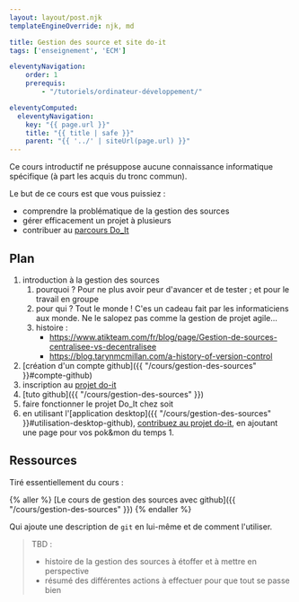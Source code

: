 ```yaml
---
layout: layout/post.njk 
templateEngineOverride: njk, md

title: Gestion des source et site do-it
tags: ['enseignement', 'ECM']

eleventyNavigation:
    order: 1
    prerequis:
        - "/tutoriels/ordinateur-développement/"

eleventyComputed:
  eleventyNavigation:
    key: "{{ page.url }}"
    title: "{{ title | safe }}"
    parent: "{{ '../' | siteUrl(page.url) }}"
---
```




Ce cours introductif ne présuppose aucune connaissance informatique spécifique (à part les acquis du tronc commun).

Le but de ce cours est que vous puissiez :

- comprendre la problématique de la gestion des sources
- gérer efficacement un projet à plusieurs
- contribuer au [parcours Do_It](https://github.com/FrancoisBrucker/do-it)

## Plan

1. introduction à la gestion des sources
   1. pourquoi ? Pour ne plus avoir peur d'avancer et de tester ; et pour le travail en groupe
   2. pour qui ? Tout le monde ! C'es un cadeau fait par les informaticiens aux monde. Ne le salopez pas comme la gestion de projet agile...
   3. histoire :
      - <https://www.atikteam.com/fr/blog/page/Gestion-de-sources-centralisee-vs-decentralisee>
      - <https://blog.tarynmcmillan.com/a-history-of-version-control>
2. [création d'un compte github]({{ "/cours/gestion-des-sources" }}#compte-github)
3. inscription au [projet do-it](https://github.com/FrancoisBrucker/do-it)
4. [tuto github]({{ "/cours/gestion-des-sources" }})
5. faire fonctionner le projet Do_It chez soit
6. en utilisant l'[application desktop]({{ "/cours/gestion-des-sources" }}#utilisation-desktop-github), [contribuez au projet do-it](https://francoisbrucker.github.io/do-it/ct/contribuer-au-site/), en ajoutant une page pour vos pok&mon du temps 1.

## Ressources

Tiré essentiellement du cours :

{% aller %}
[Le cours de gestion des sources avec github]({{ "/cours/gestion-des-sources" }})
{% endaller %}

Qui ajoute une description de `git` en lui-même et de comment l'utiliser.

> TBD :
>
> - histoire de la gestion des sources à étoffer et à mettre en perspective
> - résumé des différentes actions à effectuer pour que tout se passe bien
